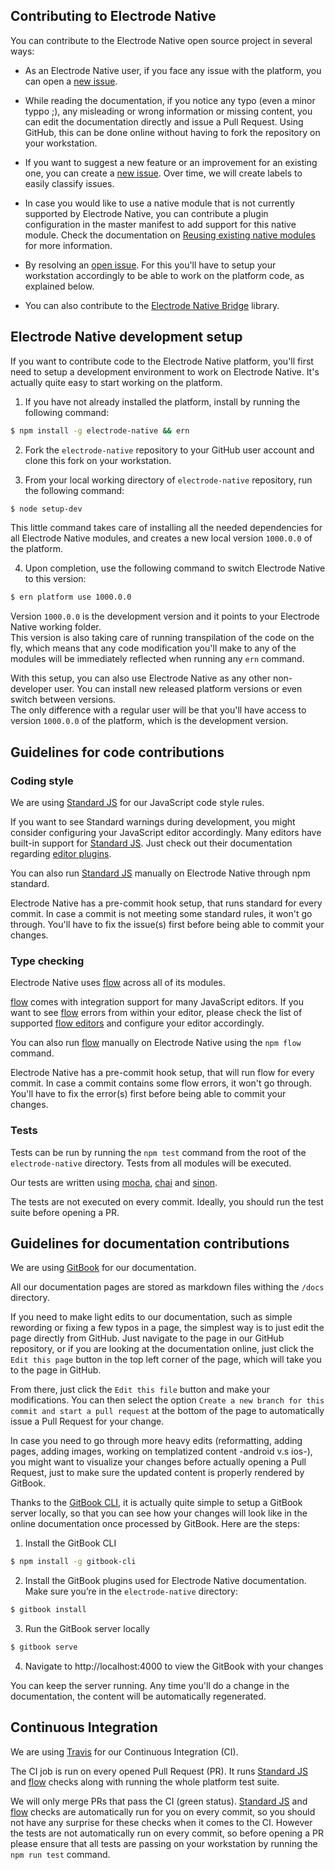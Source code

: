 ## Contributing to Electrode Native

You can contribute to the Electrode Native open source project in several ways:

- As an Electrode Native user, if you face any issue with the platform, you can open a [new issue].  

- While reading the documentation, if you notice any typo (even a minor typpo ;), any misleading or wrong information or missing content, you can edit the documentation directly and issue a Pull Request. Using GitHub, this can be done online without having to fork the repository on your workstation.

- If you want to suggest a new feature or an improvement for an existing one, you can create a [new issue]. Over time, we will create labels to easily classify issues.

- In case you would like to use a native module that is not currently supported by Electrode Native, you can contribute a plugin configuration in the master manifest to add support for this native module. Check the documentation on [Reusing existing native modules](https://electrode.gitbooks.io/electrode-native/content/platform-parts/manifest.html#reusing-exiting-native-modules) for more information.

- By resolving an [open issue]. For this you'll have to setup your workstation accordingly to be able to work on the platform code, as explained below.

- You can also contribute to the [Electrode Native Bridge](https://github.com/electrode-io/react-native-electrode-bridge) library.

## Electrode Native development setup

If you want to contribute code to the Electrode Native platform, you'll first need to setup a development environment to work on Electrode Native. It's actually quite easy to start working on the platform.

1) If you have not already installed the platform, install by running the following command:  

 ```bash
 $ npm install -g electrode-native && ern
 ```  

2) Fork the `electrode-native` repository to your GitHub user account and clone this fork on your workstation.

3) From your local working directory of `electrode-native` repository, run the following command:

```bash
$ node setup-dev
```  

This little command takes care of installing all the needed dependencies for all Electrode Native modules, and creates a new local version `1000.0.0` of the platform.

4) Upon completion, use the following command to switch Electrode Native to this version:  

```bash
$ ern platform use 1000.0.0
```

Version `1000.0.0` is the development version and it points to your Electrode Native working folder.  
This version is also taking care of running transpilation of the code on the fly, which means that any code modification you'll make to any of the modules will be immediately reflected when running any `ern` command.  

With this setup, you can also use Electrode Native as any other non-developer user. You can install new released platform versions or even switch between versions.  
The only difference with a regular user will be that you'll have access to version `1000.0.0` of the platform, which is the development version.

## Guidelines for code contributions

### Coding style

We are using [Standard JS] for our JavaScript code style rules.

If you want to see Standard warnings during development, you might consider configuring your JavaScript editor accordingly. Many editors have built-in support for [Standard JS]. Just check out their documentation regarding [editor plugins].

You can also run [Standard JS] manually on Electrode Native through npm standard.

Electrode Native has a pre-commit hook setup, that runs standard for every commit. In case a commit is not meeting some standard rules, it won't go through. You'll have to fix the issue(s) first before being able to commit your changes.

### Type checking

Electrode Native uses [flow] across all of its modules.

[flow] comes with integration support for many JavaScript editors. If you want to see [flow] errors from within your editor, please check the list of supported [flow editors] and configure your editor accordingly.

You can also run [flow] manually on Electrode Native using the `npm flow` command.

Electrode Native has a pre-commit hook setup, that will run flow for every commit. In case a commit contains some flow errors, it won't go through. You'll have to fix the error(s) first before being able to commit your changes.

### Tests

Tests can be run by running the `npm test` command from the root of the `electrode-native` directory. Tests from all modules will be executed.

Our tests are written using [mocha], [chai] and [sinon].

The tests are not executed on every commit. Ideally, you should run the test suite before opening a PR.

## Guidelines for documentation contributions

We are using [GitBook] for our documentation.  

All our documentation pages are stored as markdown files withing the `/docs` directory.

If you need to make light edits to our documentation, such as simple rewording or fixing a few typos in a page, the simplest way is to just edit the page directly from GitHub. Just navigate to the page in our GitHub repository, or if you are looking at the documentation online, just click the `Edit this page` button in the top left corner of the page, which will take you to the page in GitHub.  

From there, just click the `Edit this file` button and make your modifications. You can then select the option `Create a new branch for this commit and start a pull request` at the bottom of the page to automatically issue a Pull Request for your change.

In case you need to go through more heavy edits (reformatting, adding pages, adding images, working on templatized content -android v.s ios-), you might want to visualize your changes before actually opening a Pull Request, just to make sure the updated content is properly rendered by GitBook. 

Thanks to the [GitBook CLI], it is actually quite simple to setup a GitBook server locally, so that you can see how your changes will look like in the online documentation once processed by GitBook. Here are the steps:

1) Install the GitBook CLI 

```bash
$ npm install -g gitbook-cli
```

2) Install the GitBook plugins used for Electrode Native documentation. Make sure you’re in the `electrode-native` directory:

```bash
$ gitbook install
```

3) Run the GitBook server locally

```bash
$ gitbook serve
```

4) Navigate to http://localhost:4000 to view the GitBook with your changes

You can keep the server running. Any time you'll do a change in the documentation, the content will be automatically regenerated.

## Continuous Integration

We are using [Travis] for our Continuous Integration (CI).

The CI job is run on every opened Pull Request (PR). It runs [Standard JS] and [flow] checks along with running the whole platform test suite.

We will only merge PRs that pass the CI (green status). [Standard JS] and [flow] checks are automatically run for you on every commit, so you should not have any surprise for these checks when it comes to the CI.
However the tests are not automatically run on every commit, so before opening a PR please ensure that all tests are passing on your workstation by running the `npm run test` command.

[travis]: https://travis-ci.org/

[new issue]: https://github.com/electrode-io/electrode-native/issues/new

[open issue]: https://github.com/electrode-io/electrode-native/issues

[Electrode Native Bridge]:https://github.com/electrode-io/react-native-electrode-bridge

[CLI]: https://github.com/electrode-io/electrode-native/blob/master/docs/platform-parts/cli.md#ern-local-client

[editor plugins]: https://standardjs.com/awesome.html#editor-plugins

[standard JS]: https://standardjs.com/

[flow]: https://flow.org/

[flow editors]: https://flow.org/en/docs/editors/

[mocha]: https://mochajs.org/

[chai]: http://chaijs.com/

[sinon]: http://sinonjs.org/

[gitbook]: https://www.gitbook.com

[gitbook cli]: https://github.com/GitbookIO/gitbook-cli
